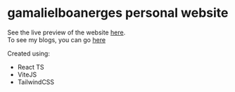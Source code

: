# gamalielboanerges personal website

See the live preview of the website [here](www.gamalielara.com).
<br>
To see my blogs, you can go [here](www.gumrindelwald.com)


Created using:
- React TS
- ViteJS
- TailwindCSS